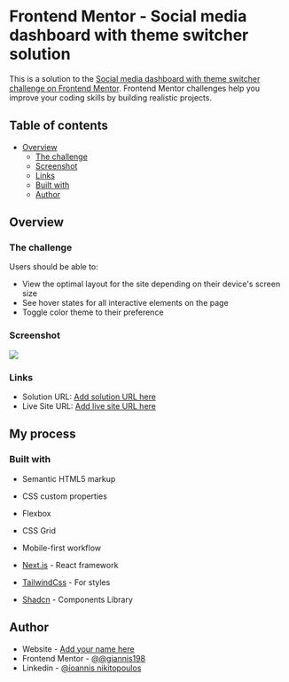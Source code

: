 # Frontend Mentor - Social media dashboard with theme switcher solution

This is a solution to the
[Social media dashboard with theme switcher challenge on Frontend Mentor](https://www.frontendmentor.io/challenges/social-media-dashboard-with-theme-switcher-6oY8ozp_H).
Frontend Mentor challenges help you improve your coding skills by building
realistic projects.

## Table of contents

- [Overview](#overview)
  - [The challenge](#the-challenge)
  - [Screenshot](#screenshot)
  - [Links](#links)
  - [Built with](#built-with)
  - [Author](#author)

## Overview

### The challenge

Users should be able to:

- View the optimal layout for the site depending on their device's screen size
- See hover states for all interactive elements on the page
- Toggle color theme to their preference

### Screenshot

![](./screenshot.png)

### Links

- Solution URL: [Add solution URL here](https://your-solution-url.com)
- Live Site URL: [Add live site URL here](https://your-live-site-url.com)

## My process

### Built with

- Semantic HTML5 markup
- CSS custom properties
- Flexbox
- CSS Grid
- Mobile-first workflow

- [Next.js](https://nextjs.org/) - React framework
- [TailwindCss](https://tailwindcss.com/) - For styles
- [Shadcn](https://ui.shadcn.com/) - Components Library

## Author

- Website - [Add your name here](https://www.your-site.com)
- Frontend Mentor -
  [@@giannis198](https://www.frontendmentor.io/profile/@giannis198)
- Linkedin -
  [@ioannis nikitopoulos](https://www.linkedin.com/in/ioannis-nikitopoulos-547a99122/)
